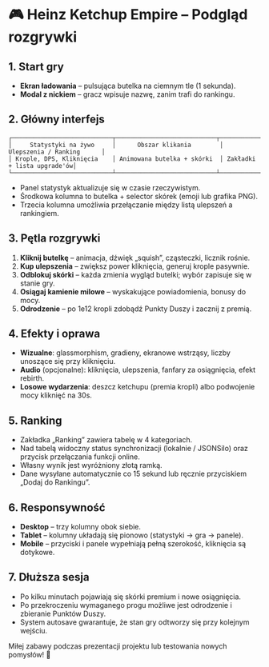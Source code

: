 # 🎮 Heinz Ketchup Empire – Podgląd rozgrywki

## 1. Start gry
- **Ekran ładowania** – pulsująca butelka na ciemnym tle (1 sekunda).
- **Modal z nickiem** – gracz wpisuje nazwę, zanim trafi do rankingu.

## 2. Główny interfejs
```
┌────────────────────────────┬────────────────────────────┬────────────────────────────┐
│     Statystyki na żywo     │      Obszar klikania        │  Ulepszenia / Ranking      │
│ Krople, DPS, Kliknięcia    │ Animowana butelka + skórki  │ Zakładki + lista upgrade'ów│
└────────────────────────────┴────────────────────────────┴────────────────────────────┘
```
- Panel statystyk aktualizuje się w czasie rzeczywistym.
- Środkowa kolumna to butelka + selector skórek (emoji lub grafika PNG).
- Trzecia kolumna umożliwia przełączanie między listą ulepszeń a rankingiem.

## 3. Pętla rozgrywki
1. **Kliknij butelkę** – animacja, dźwięk „squish”, cząsteczki, licznik rośnie.
2. **Kup ulepszenia** – zwiększ power kliknięcia, generuj krople pasywnie.
3. **Odblokuj skórki** – każda zmienia wygląd butelki; wybór zapisuje się w stanie gry.
4. **Osiągaj kamienie milowe** – wyskakujące powiadomienia, bonusy do mocy.
5. **Odrodzenie** – po 1e12 kropli zdobądź Punkty Duszy i zacznij z premią.

## 4. Efekty i oprawa
- **Wizualne**: glassmorphism, gradieny, ekranowe wstrząsy, liczby unoszące się przy kliknięciu.
- **Audio** (opcjonalne): kliknięcia, ulepszenia, fanfary za osiągnięcia, efekt rebirth.
- **Losowe wydarzenia**: deszcz ketchupu (premia kropli) albo podwojenie mocy kliknięć na 30s.

## 5. Ranking
- Zakładka „Ranking” zawiera tabelę w 4 kategoriach.
- Nad tabelą widoczny status synchronizacji (lokalnie / JSONSilo) oraz przycisk przełączania funkcji online.
- Własny wynik jest wyróżniony złotą ramką.
- Dane wysyłane automatycznie co 15 sekund lub ręcznie przyciskiem „Dodaj do Rankingu”.

## 6. Responsywność
- **Desktop** – trzy kolumny obok siebie.
- **Tablet** – kolumny układają się pionowo (statystyki → gra → panele).
- **Mobile** – przyciski i panele wypełniają pełną szerokość, kliknięcia są dotykowe.

## 7. Dłuższa sesja
- Po kilku minutach pojawiają się skórki premium i nowe osiągnięcia.
- Po przekroczeniu wymaganego progu możliwe jest odrodzenie i zbieranie Punktów Duszy.
- System autosave gwarantuje, że stan gry odtworzy się przy kolejnym wejściu.

Miłej zabawy podczas prezentacji projektu lub testowania nowych pomysłów! 🍅
